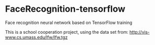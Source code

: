# FaceRecognition-tensorflow
Face recognition neural network based on TensorFlow training

This is a school cooperation project, using the data set from: http://vis-www.cs.umass.edu/lfw/lfw.tgz
